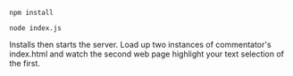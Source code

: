 ```
npm install

node index.js
```

Installs then starts the server. Load up two instances of commentator's index.html and watch the second web page highlight your text selection of the first.
